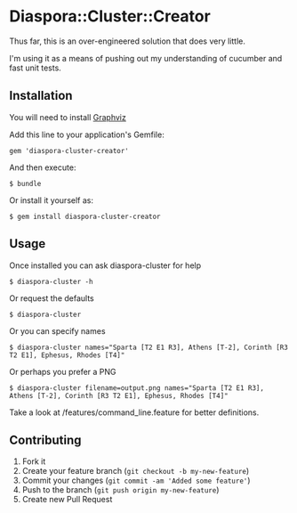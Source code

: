 # Diaspora::Cluster::Creator

Thus far, this is an over-engineered solution that does very little.

I'm using it as a means of pushing out my understanding of cucumber and
fast unit tests.

## Installation

You will need to install [Graphviz](http://graphviz.org)

Add this line to your application's Gemfile:

    gem 'diaspora-cluster-creator'

And then execute:

    $ bundle

Or install it yourself as:

    $ gem install diaspora-cluster-creator

## Usage

Once installed you can ask diaspora-cluster for help

	$ diaspora-cluster -h

Or request the defaults

	$ diaspora-cluster

Or you can specify names

	$ diaspora-cluster names="Sparta [T2 E1 R3], Athens [T-2], Corinth [R3 T2 E1], Ephesus, Rhodes [T4]"

Or perhaps you prefer a PNG

	$ diaspora-cluster filename=output.png names="Sparta [T2 E1 R3], Athens [T-2], Corinth [R3 T2 E1], Ephesus, Rhodes [T4]"
	
Take a look at /features/command_line.feature for better definitions.

## Contributing

1. Fork it
2. Create your feature branch (`git checkout -b my-new-feature`)
3. Commit your changes (`git commit -am 'Added some feature'`)
4. Push to the branch (`git push origin my-new-feature`)
5. Create new Pull Request
